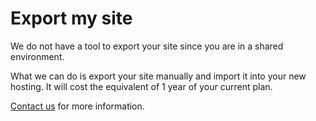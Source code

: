 
# Export my site

We do not have a tool to export your site since you are in a shared environment.

What we can do is export your site manually and import it into your new hosting. It will cost the equivalent of 1 year of your current plan.

[Contact us](https://yclas.com/contact)  for more information.
